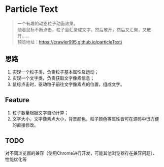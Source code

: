 # Particle Text
> 一个有趣的动态粒子动画效果。<br>随着鼠标不断点击，粒子会汇聚成文字，然后散开，然后又汇聚，又散开……<br>
预览地址：https://crawler995.github.io/particleText/

## 思路
1. 实现一个粒子类，负责粒子基本属性及运动；
2. 实现一个文字类，负责获取文字像素信息；
3. 鼠标点击时，驱动粒子前往文字像素点的位置，组成文字。

## Feature
1. 粒子数量根据文字自动计算；
2. 文字大小，文字像素点大小，背景颜色，粒子颜色等属性皆可在源码中很方便的直接修改。

## TODO
对不同浏览器的兼容（使用Chrome进行开发，可能其他浏览器存在兼容问题）、性能优化等
